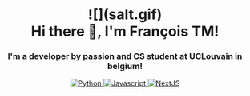 <h1 align="center">
![](salt.gif)
<br>
  Hi there 👋, I'm François TM!
  <br>
</h1>
<h3 align="center">
  I'm a developer by passion and CS student at UCLouvain in belgium!
 </h3>

<p align="center">
  <a href="#">
    <img src="https://img.shields.io/badge/Python-blue.svg?style=flat-square>" alt="Python">
  </a>
  <a href="#">
    <img src="https://img.shields.io/badge/JavaScript-yellow.svg?style=flat-square>" alt="Javascript">
  </a>
  <a href="#">
    <img src="https://img.shields.io/badge/NextJS-black.svg?style=flat-square" alt="NextJS">
  </a>   
</p>
